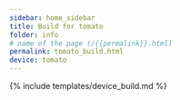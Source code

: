 ```yaml
---
sidebar: home_sidebar
title: Build for tomato
folder: info
# name of the page (/{{permalink}}.html)
permalink: tomato_build.html
device: tomato
---
```

{% include templates/device_build.md %}
